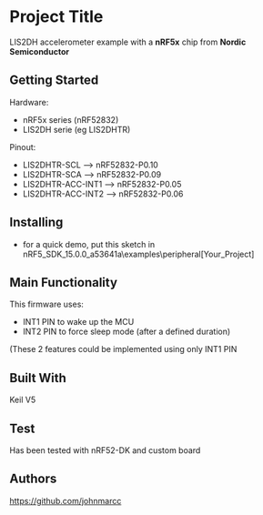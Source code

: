 # Project Title

LIS2DH accelerometer example with a **nRF5x** chip from **Nordic Semiconductor**

## Getting Started

Hardware: 

- nRF5x series (nRF52832)
- LIS2DH serie (eg LIS2DHTR)

Pinout: 

- LIS2DHTR-SCL --> nRF52832-P0.10
- LIS2DHTR-SCA --> nRF52832-P0.09
- LIS2DHTR-ACC-INT1 --> nRF52832-P0.05
- LIS2DHTR-ACC-INT2 --> nRF52832-P0.06

## Installing
- for a quick demo, put this sketch in nRF5_SDK_15.0.0_a53641a\examples\peripheral\[Your_Project]

## Main Functionality
This firmware uses:

- INT1 PIN to wake up the MCU
- INT2 PIN to force sleep mode (after a defined duration)

(These 2 features could be implemented using only INT1 PIN

## Built With

Keil V5

## Test
Has been tested with nRF52-DK and custom board 

## Authors
https://github.com/johnmarcc


